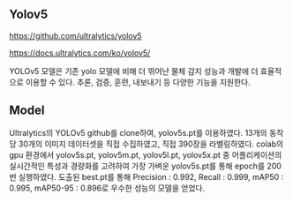 ## Yolov5
https://github.com/ultralytics/yolov5

https://docs.ultralytics.com/ko/yolov5/

YOLOv5 모델은 기존 yolo 모델에 비해 더 뛰어난 물체 감지 성능과 개발에 더 효율적으로 이용할 수 있다. 
추론, 검증, 훈련, 내보내기 등 다양한 기능을 지원한다.

## Model

Ultralytics의 YOLOv5 github를 clone하여, yolov5s.pt를 이용하였다.
13개의 동작 당 30개의 이미지 데이터셋을 직접 수집하였고, 직접 390장을 라벨링하였다.
colab의 gpu 환경에서 yolov5s.pt, yolov5m.pt, yolov5l.pt, yolov5x.pt 중 어플리케이션의 실시간적인 특성과 경량화를 고려하여 가장 가벼운 yolov5s.pt를 통해 epoch를 200번 실행하였다.
도출된 best.pt를 통해 Precision : 0.992, Recall : 0.999, mAP50 : 0.995, mAP50-95 : 0.896로 우수한 성능의 모델을 얻었다.
